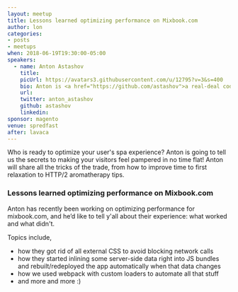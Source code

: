 ```yaml
---
layout: meetup
title: Lessons learned optimizing performance on Mixbook.com
author: lon
categories:
- posts
- meetups
when: 2018-06-19T19:30:00-05:00
speakers:
  - name: Anton Astashov
    title:
    picUrl: https://avatars3.githubusercontent.com/u/12795?v=3&s=400
    bio: Anton is <a href="https://github.com/astashov">a real-deal code slinger</a> based in Austin and currently working at <a href="http://www.mixbook.com">Mixbook.com</a>.
    url:
    twitter: anton_astashov
    github: astashov
    linkedin:
sponsor: magento
venue: spredfast
after: lavaca
---
```


Who is ready to optimize your user's spa experience? Anton is going to tell us the secrets to making your visitors feel pampered in no time flat! Anton will share all the tricks of the trade, from how to improve time to first relaxation to HTTP/2 aromatherapy tips.

### Lessons learned optimizing performance on Mixbook.com

Anton has recently been working on optimizing performance for mixbook.com, and he’d like to tell y'all about their experience: what worked and what didn't.

Topics include,

* how they got rid of all external CSS to avoid blocking network calls
* how they started inlining some server-side data right into JS bundles and rebuilt/redeployed the app automatically when that data changes
* how we used webpack with custom loaders to automate all that stuff
* and more and more :)
